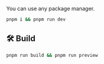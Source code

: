 You can use any package manager.

```bash
pnpm i && pnpm run dev
```

## 🛠️ Build

```bash
pnpm run build && pnpm run preview
```
